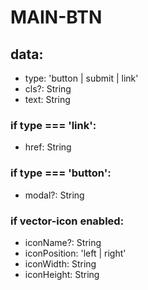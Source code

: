 # MAIN-BTN

## data:

- type: 'button | submit | link'
- cls?: String
- text: String

### if type === 'link':

- href: String

### if type === 'button':

- modal?: String

### if vector-icon enabled:

- iconName?: String
- iconPosition: 'left | right'
- iconWidth: String
- iconHeight: String
